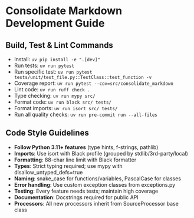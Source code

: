 # Consolidate Markdown Development Guide

## Build, Test & Lint Commands
- Install: `uv pip install -e ".[dev]"`
- Run tests: `uv run pytest`
- Run specific test: `uv run pytest tests/unit/test_file.py::TestClass::test_function -v`
- Coverage report: `uv run pytest --cov=src/consolidate_markdown`
- Lint code: `uv run ruff check .`
- Type checking: `uv run mypy src/`
- Format code: `uv run black src/ tests/`
- Format imports: `uv run isort src/ tests/`
- Run all quality checks: `uv run pre-commit run --all-files`

## Code Style Guidelines
- **Follow Python 3.11+ features** (type hints, f-strings, pathlib)
- **Imports**: Use isort with Black profile (grouped by stdlib/3rd-party/local)
- **Formatting**: 88-char line limit with Black formatter
- **Types**: Strict typing required; use mypy with disallow_untyped_defs=true
- **Naming**: snake_case for functions/variables, PascalCase for classes
- **Error handling**: Use custom exception classes from exceptions.py
- **Testing**: Every feature needs tests; maintain high coverage
- **Documentation**: Docstrings required for public API
- **Processors**: All new processors inherit from SourceProcessor base class

